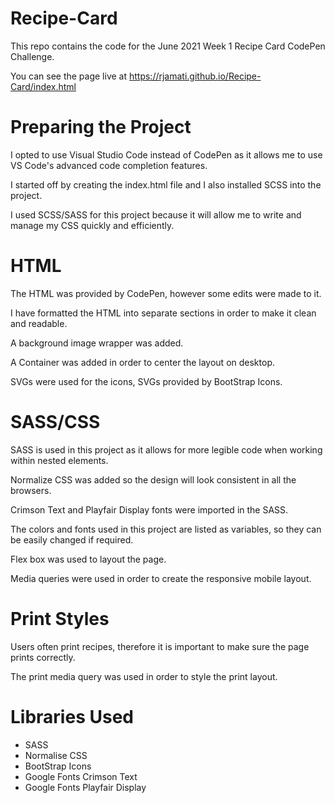 # Recipe-Card
This repo contains the code for the June 2021 Week 1 Recipe Card CodePen Challenge.

You can see the page live at https://rjamati.github.io/Recipe-Card/index.html

# Preparing the Project
I opted to use Visual Studio Code instead of CodePen as it allows me to use VS Code's advanced code completion features.

I started off by creating the index.html file and I also installed SCSS into the project.

I used SCSS/SASS for this project because it will allow me to write and manage my CSS quickly and efficiently.

# HTML
The HTML was provided by CodePen, however some edits were made to it.

I have formatted the HTML into separate sections in order to make it clean and readable.

A background image wrapper was added.

A Container was added in order to center the layout on desktop.

SVGs were used for the icons, SVGs provided by BootStrap Icons.

# SASS/CSS
SASS is used in this project as it allows for more legible code when working within nested elements.

Normalize CSS was added so the design will look consistent in all the browsers.

Crimson Text and Playfair Display fonts were imported in the SASS.

The colors and fonts used in this project are listed as variables, so they can be easily changed if required.

Flex box was used to layout the page.

Media queries were used in order to create the responsive mobile layout.

# Print Styles
Users often print recipes, therefore it is important to make sure the page prints correctly.

The print media query was used in order to style the print layout.

# Libraries Used

- SASS
- Normalise CSS
- BootStrap Icons
- Google Fonts Crimson Text
- Google Fonts Playfair Display